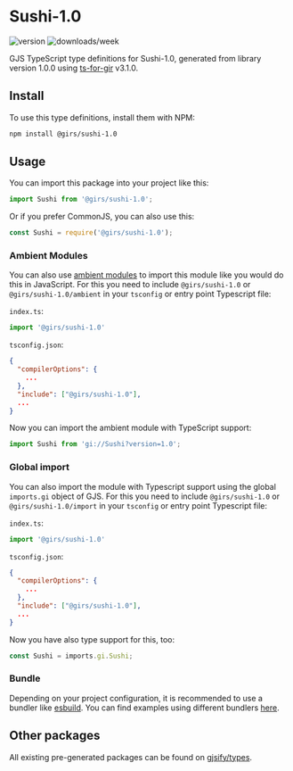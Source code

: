 
# Sushi-1.0

![version](https://img.shields.io/npm/v/@girs/sushi-1.0)
![downloads/week](https://img.shields.io/npm/dw/@girs/sushi-1.0)


GJS TypeScript type definitions for Sushi-1.0, generated from library version 1.0.0 using [ts-for-gir](https://github.com/gjsify/ts-for-gir) v3.1.0.


## Install

To use this type definitions, install them with NPM:
```bash
npm install @girs/sushi-1.0
```

## Usage

You can import this package into your project like this:
```ts
import Sushi from '@girs/sushi-1.0';
```

Or if you prefer CommonJS, you can also use this:
```ts
const Sushi = require('@girs/sushi-1.0');
```

### Ambient Modules

You can also use [ambient modules](https://github.com/gjsify/ts-for-gir/tree/main/packages/cli#ambient-modules) to import this module like you would do this in JavaScript.
For this you need to include `@girs/sushi-1.0` or `@girs/sushi-1.0/ambient` in your `tsconfig` or entry point Typescript file:

`index.ts`:
```ts
import '@girs/sushi-1.0'
```

`tsconfig.json`:
```json
{
  "compilerOptions": {
    ...
  },
  "include": ["@girs/sushi-1.0"],
  ...
}
```

Now you can import the ambient module with TypeScript support: 

```ts
import Sushi from 'gi://Sushi?version=1.0';
```

### Global import

You can also import the module with Typescript support using the global `imports.gi` object of GJS.
For this you need to include `@girs/sushi-1.0` or `@girs/sushi-1.0/import` in your `tsconfig` or entry point Typescript file:

`index.ts`:
```ts
import '@girs/sushi-1.0'
```

`tsconfig.json`:
```json
{
  "compilerOptions": {
    ...
  },
  "include": ["@girs/sushi-1.0"],
  ...
}
```

Now you have also type support for this, too:

```ts
const Sushi = imports.gi.Sushi;
```

### Bundle

Depending on your project configuration, it is recommended to use a bundler like [esbuild](https://esbuild.github.io/). You can find examples using different bundlers [here](https://github.com/gjsify/ts-for-gir/tree/main/examples).

## Other packages

All existing pre-generated packages can be found on [gjsify/types](https://github.com/gjsify/types).

